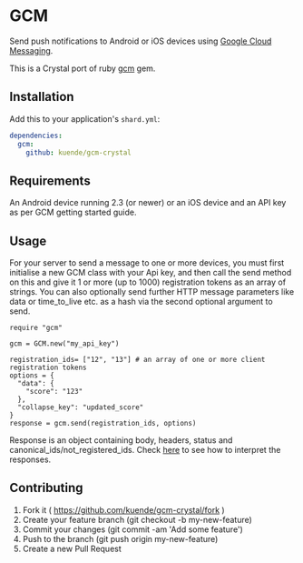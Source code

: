 # GCM

Send push notifications to Android or iOS devices using [Google Cloud Messaging](https://developers.google.com/cloud-messaging/gcm).

This is a Crystal port of ruby [gcm](https://github.com/spacialdb/gcm) gem.

## Installation


Add this to your application's `shard.yml`:

```yaml
dependencies:
  gcm:
    github: kuende/gcm-crystal
```

## Requirements

An Android device running 2.3 (or newer) or an iOS device and an API key as per GCM getting started guide.

## Usage

For your server to send a message to one or more devices, you must first initialise a new GCM class with your Api key, and then call the send method on this and give it 1 or more (up to 1000) registration tokens as an array of strings. You can also optionally send further HTTP message parameters like data or time_to_live etc. as a hash via the second optional argument to send.


```crystal
require "gcm"

gcm = GCM.new("my_api_key")

registration_ids= ["12", "13"] # an array of one or more client registration tokens
options = {
  "data": {
    "score": "123"
  },
  "collapse_key": "updated_score"
}
response = gcm.send(registration_ids, options)
```

Response is an object containing body, headers, status and canonical_ids/not_registered_ids. Check [here](https://developers.google.com/cloud-messaging/http#response) to see how to interpret the responses.

## Contributing

1. Fork it ( https://github.com/kuende/gcm-crystal/fork )
2. Create your feature branch (git checkout -b my-new-feature)
3. Commit your changes (git commit -am 'Add some feature')
4. Push to the branch (git push origin my-new-feature)
5. Create a new Pull Request
